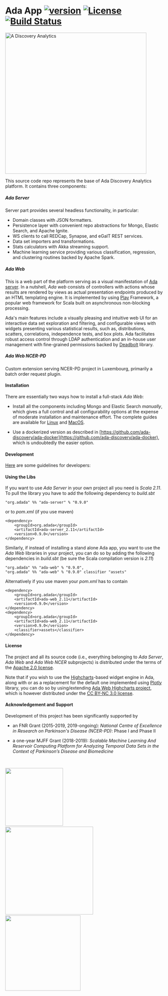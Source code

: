 # Ada App [![version](https://img.shields.io/badge/version-0.9.0-green.svg)](https://ada-discovery.github.io) [![License](https://img.shields.io/badge/License-Apache%202.0-lightgrey.svg)](https://www.apache.org/licenses/LICENSE-2.0) [![Build Status](https://travis-ci.com/ada-discovery/ada-app.svg?branch=master)](https://travis-ci.com/ada-discovery/ada-app)

<img src="https://ada-discovery.github.io/images/logo.png" width="450px" alt="A Discovery Analytics">

This source code repo represents the base of Ada Discovery Analytics platform. It contains three components:

##### *Ada Server*

Server part provides several headless functionality, in particular:

* Domain classes with JSON formatters.
* Persistence layer with convenient repo abstractions for Mongo, Elastic Search, and Apache Ignite. 
* WS clients to call REDCap, Synapse, and eGaIT REST services.
* Data set importers and transformations.
* Stats calculators with Akka streaming support.
* Machine learning service providing various classification, regression, and clustering routines backed by Apache Spark.

##### *Ada Web*

This is a web part of the platform serving as a visual manifestation of [Ada server](https://github.com/ada-discovery/ada-server).  In a nutshell, _Ada web_ consists of controllers with actions whose results are rendered by views as actual presentation endpoints produced by an HTML templating engine. It is implemented by using [Play](https://www.playframework.com) Framework, a popular web framework for Scala built on asynchronous non-blocking processing.

Ada's main features include a visually pleasing and intuitive web UI for an interactive data set exploration and filtering, and configurable views with widgets presenting various statistical results, such as, distributions, scatters, correlations, independence tests, and box plots.  Ada facilitates robust access control through LDAP authentication and an in-house user management with fine-grained permissions backed by [Deadbolt](http://deadbolt.ws) library.

##### *Ada Web NCER-PD* 

Custom extension serving NCER-PD project in Luxembourg, primarily a batch order request plugin.


#### Installation

There are essentially two ways how to install a full-stack _Ada Web_:

- Install all the components including Mongo and Elastic Search _manually_, which gives a full control and all configurability options at the expense of moderate installation and maintenance effort. The complete guides are available for  [Linux](Installation_Linux.md) and [MacOS](Installation_MacOS.md).
  
- Use a dockerized version as described in [https://github.com/ada-discovery/ada-docker](https://github.com/ada-discovery/ada-docker), which is undoubtedly the easier option.

#### Development

[Here](development.md) are some guidelines for developers:


#### Using the Libs

If you want to use *Ada Server* in your own project all you need is *Scala 2.11*. To pull the library you have to add the following dependency to *build.sbt*

```
"org.adada" %% "ada-server" % "0.9.0"
```

or to *pom.xml* (if you use maven)

```
<dependency>
    <groupId>org.adada</groupId>
    <artifactId>ada-server_2.11</artifactId>
    <version>0.9.0</version>
</dependency>
```

Similarly, if instead of installing a stand alone Ada app, you want to use the _Ada Web_ libraries in your project, you can do so by adding the following dependencies in *build.sbt* (be sure the Scala compilation version is *2.11*)

```
"org.adada" %% "ada-web" % "0.9.0",
"org.adada" %% "ada-web" % "0.9.0" classifier "assets"
```

Alternatively if you use maven  your *pom.xml* has to contain

```
<dependency>
    <groupId>org.adada</groupId>
    <artifactId>ada-web_2.11</artifactId>
    <version>0.9.0</version>
</dependency>
<dependency>
    <groupId>org.adada</groupId>
    <artifactId>ada-web_2.11</artifactId>
    <version>0.9.0</version>
    <classifier>assets</classifier>
</dependency>
```

#### License

The project and all its source code (i.e., everything belonging to *Ada Server*, *Ada Web* and *Ada Web NCER* subprojects) is distributed under the terms of the <a href="https://www.apache.org/licenses/LICENSE-2.0.txt">Apache 2.0 license</a>.

Note that if you wish to use the [Highcharts](https://www.highcharts.com)-based widget engine in Ada, along with or as a replacement for the default one implemented using [Plotly](https://plotly.com/) library, you can do so by using/extending [Ada Web Highcharts project](https://github.com/ada-discovery/ada-web-highcharts), which is however distributed under the <a href="https://creativecommons.org/licenses/by-nc/3.0/">CC BY-NC 3.0 license</a>.   

#### Acknowledgement and Support

Development of this project has been significantly supported by

* an FNR Grant (2015-2019, 2019-ongoing): *National Centre of Excellence in Research on Parkinson's Disease (NCER-PD)*: Phase I and Phase II

* a one-year MJFF Grant (2018-2019): *Scalable Machine Learning And Reservoir Computing Platform for Analyzing Temporal Data Sets in the Context of Parkinson’s Disease and Biomedicine*

<br/>

<a href="https://wwwen.uni.lu/lcsb"><img src="https://ada-discovery.github.io/images/logos/logoLCSB-long-230x97.jpg" width="184px"></a>&nbsp; &nbsp; &nbsp; &nbsp; &nbsp; &nbsp;<a href="https://www.fnr.lu"><img src="https://ada-discovery.github.io/images/logos/fnr_logo-350x94.png" width="280px"></a>&nbsp; &nbsp; &nbsp; &nbsp; &nbsp; &nbsp;<a href="https://www.michaeljfox.org"><img src="https://ada-discovery.github.io/images/logos/MJFF-logo-resized-300x99.jpg" width="240px"></a>
